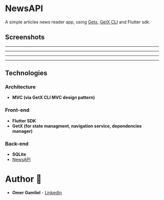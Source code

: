 # NewsAPI

A simple articles news reader app, using [Getx](https://pub.dev/packages/get), [GetX CLI](https://pub.dev/packages/get_cli) and Flutter sdk.

## Screenshots

-------------------
-------------------
-------------------
-------------------

## Technologies
 
### Architecture
- **MVC (via GetX CLI MVC design pattern)**

### Front-end
- **Flutter SDK**
- **GetX (for state managment, navigation service, dependencies manager)**

### Back-end
- **SQLite**
- [NewsAPI](https://newsapi.org/) 

# Author 🙋

-   **Omer Gamliel** - [LinkedIn](https://www.linkedin.com/in/omer-gamliel-6a813a188/)
